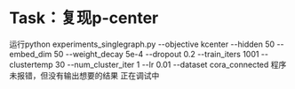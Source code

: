 # Task：复现p-center
运行python experiments_singlegraph.py --objective kcenter --hidden 50 --embed_dim 50 --weight_decay 5e-4 --dropout 0.2 --train_iters 1001 --clustertemp 30 --num_cluster_iter 1 --lr 0.01 --dataset cora_connected
程序未报错，但没有输出想要的结果
正在调试中
